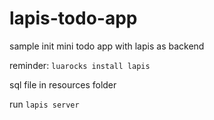 # lapis-todo-app
sample init mini todo app with lapis as backend

reminder:
 `luarocks install lapis `
 
 sql file in resources folder
 
run
  `lapis server`
  
  
  
